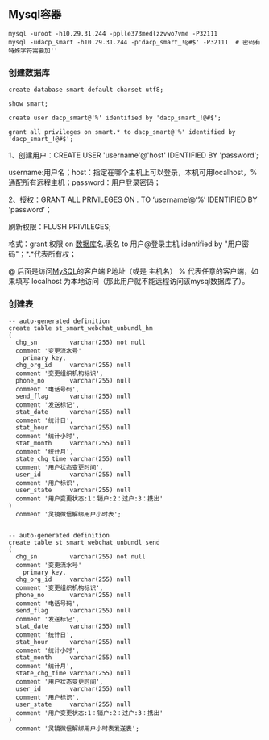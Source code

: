 ## Mysql容器



```shell
mysql -uroot -h10.29.31.244 -pplle373medlzzvwo7vme -P32111
mysql -udacp_smart -h10.29.31.244 -p'dacp_smart_!@#$' -P32111  # 密码有特殊字符需要加''
```





### 创建数据库



```mysql
create database smart default charset utf8;

show smart;

create user dacp_smart@'%' identified by 'dacp_smart_!@#$';

grant all privileges on smart.* to dacp_smart@'%' identified by 'dacp_smart_!@#$';
```



1、创建用户：CREATE USER 'username'@'host' IDENTIFIED BY 'password';

username:用户名；host：指定在哪个主机上可以登录，本机可用localhost，%通配所有远程主机；password：用户登录密码；

2、授权：GRANT ALL PRIVILEGES ON  *.* TO ‘username’@‘%’ IDENTIFIED BY 'password’；

刷新权限：FLUSH PRIVILEGES;

格式：grant 权限 on [数据库](http://lib.csdn.net/base/mysql)名.表名 to 用户@登录主机 identified by "用户密码"；*.*代表所有权；

@ 后面是访问[MySQL](http://lib.csdn.net/base/mysql)的客户端IP地址（或是 主机名） % 代表任意的客户端，如果填写 localhost 为本地访问（那此用户就不能远程访问该mysql数据库了）。



### 创建表



```mysql
-- auto-generated definition
create table st_smart_webchat_unbundl_hm
(
  chg_sn         varchar(255) not null
  comment '变更流水号'
    primary key,
  chg_org_id     varchar(255) null
  comment '变更组织机构标识',
  phone_no       varchar(255) null
  comment '电话号码',
  send_flag      varchar(255) null
  comment '发送标记',
  stat_date      varchar(255) null
  comment '统计日',
  stat_hour      varchar(255) null
  comment '统计小时',
  stat_month     varchar(255) null
  comment '统计月',
  state_chg_time varchar(255) null
  comment '用户状态变更时间',
  user_id        varchar(255) null
  comment '用户标识',
  user_state     varchar(255) null
  comment '用户变更状态:1：销户:2：过户:3：携出'
)
  comment '灵镜微信解绑用户小时表';


-- auto-generated definition
create table st_smart_webchat_unbundl_send
(
  chg_sn         varchar(255) not null
  comment '变更流水号'
    primary key,
  chg_org_id     varchar(255) null
  comment '变更组织机构标识',
  phone_no       varchar(255) null
  comment '电话号码',
  send_flag      varchar(255) null
  comment '发送标记',
  stat_date      varchar(255) null
  comment '统计日',
  stat_hour      varchar(255) null
  comment '统计小时',
  stat_month     varchar(255) null
  comment '统计月',
  state_chg_time varchar(255) null
  comment '用户状态变更时间',
  user_id        varchar(255) null
  comment '用户标识',
  user_state     varchar(255) null
  comment '用户变更状态:1：销户:2：过户:3：携出'
)
  comment '灵镜微信解绑用户小时表发送表';
```

